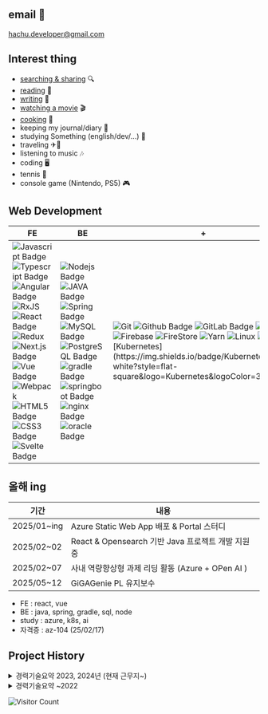 ## email 📧
hachu.developer@gmail.com

## Interest thing
- [searching & sharing](https://github.com/hachuu/developGuide) 🔍
- [reading](https://pedia.watcha.com/ko-KR/users/87Gv7pR6D5E6o/contents/books) 📖
- [writing](https://blog.naver.com/PostList.naver?blogId=money0621&from=postList&categoryNo=83) 📃
- [watching a movie](https://pedia.watcha.com/ko-KR/users/87Gv7pR6D5E6o/contents/movies) 🎬
- [cooking](https://www.instagram.com/hachu.u.u/) 🍳
- keeping my journal/diary 📒
- studying Something (english/dev/...) 📝
- traveling ✈🚄
- listening to music 🎶
- coding 🖥
- tennis 🏸
- console game (Nintendo, PS5) 🎮 

## Web Development
|FE        |BE      | +    |
| ---------|-------- | -----|
| ![Javascript Badge](https://img.shields.io/badge/JavaScript-F7DF1E?style=flat-square&logo=javascript&logoColor=black) ![Typescript Badge](https://img.shields.io/badge/Typescript-3178C6?style=flat-square&logo=Typescript&logoColor=black) ![Angular Badge](https://img.shields.io/badge/Angular-DD0031?style=flat-square&logo=angular&logoColor=black) ![RxJS](https://img.shields.io/badge/rxjs-%23B7178C.svg?style=flat-square&logo=reactivex&logoColor=white) ![React Badge](https://img.shields.io/badge/React-61DAFB?style=flat-square&logo=react&logoColor=black) ![Redux](https://img.shields.io/badge/Redux-764ABC?style=flat-square&logo=redux&logoColor=black) ![Next.js Badge](https://img.shields.io/badge/Next.js-000000?style=flat-square&logo=Next.js&logoColor=white) ![Vue Badge](https://img.shields.io/badge/vue.js-4FC08D?style=flat-square&logo=vue.js&logoColor=white) ![Webpack](https://img.shields.io/badge/webpack-%238DD6F9.svg?style=flat-square&logo=webpack&logoColor=black) ![HTML5 Badge](https://img.shields.io/badge/html5-%23E34F26.svg?style=flat-square&logo=html5&logoColor=black) ![CSS3 Badge](https://img.shields.io/badge/CSS3-1572B6?style=flat-square&logo=CSS3&logoColor=black) ![Svelte Badge](https://img.shields.io/badge/svelte-FF3E00.svg?style=flat-square&logo=svelte&logoColor=white) | ![Nodejs Badge](https://img.shields.io/badge/Node.js-339933?style=flat-square&logo=Node.js&logoColor=black) ![JAVA Badge](https://img.shields.io/badge/JAVA-007396?style=flat-square&logo=Java&logoColor=white) ![Spring Badge](https://img.shields.io/badge/Spring-6DB33F?style=flat-square&logo=spring&logoColor=white) ![MySQL Badge](https://img.shields.io/badge/MySQL-00000F?style=flat-square&logo=mysql&logoColor=white) ![PostgreSQL Badge](https://img.shields.io/badge/PostgreSQL-ffffff?style=flat-square&logo=PostgreSQL&logoColor=4169E1") ![gradle Badge](https://img.shields.io/badge/gradle-02303A?style=flat-square&logo=gradle&logoColor=white") ![springboot Badge](https://img.shields.io/badge/springboot-black?style=flat-square&logo=springboot&logoColor=6DB33F") ![nginx Badge](https://img.shields.io/badge/nginx-009639?style=flat-square&logo=nginx&logoColor=white") ![oracle Badge](https://img.shields.io/badge/oracle-F80000?style=flat-square&logo=oracle&logoColor=white") | ![Git](https://img.shields.io/badge/git-%23F05033.svg?style=flat-square&logo=git&logoColor=white) ![Github Badge](https://img.shields.io/badge/github-%23121011.svg?style=flat-square&logo=github&logoColor=white) ![GitLab Badge](https://img.shields.io/badge/GitLab-FC6D26.svg?style=flat-square&logo=gitlab&logoColor=white) ![Azure](https://img.shields.io/badge/azure-%230072C6.svg?style=flat-square&logo=azure-devops&logoColor=white) ![Firebase](https://img.shields.io/badge/firebase-FFCA28?style=flat-square&logo=firebase&logoColor=white) ![FireStore](https://img.shields.io/badge/firestore-FFCA28?style=flat-square&logo=FireStore&logoColor=white) ![Yarn](https://img.shields.io/badge/yarn-%232C8EBB.svg?style=flat-square&logo=yarn&logoColor=white) ![Linux](https://img.shields.io/badge/Linux-gray?style=flat-square&logo=linux&logoColor=yellow) ![AWS](https://img.shields.io/badge/AmazonAWS-232F3E?style=flat-square&logo=amazonaws&logoColor=white")![Kubernetes](https://img.shields.io/badge/Kubernetes-white?style=flat-square&logo=Kubernetes&logoColor=326CE5")|

## 올해 ing

| 기간              | 내용                                                         |
| ----------------- | ------------------------------------------------------------ |
| 2025/01~ing |  Azure Static Web App 배포 & Portal 스터디  |
| 2025/02~02 |  React & Opensearch 기반 Java 프로젝트 개발 지원 중  |
| 2025/02~07 |  사내 역량향상형 과제 리딩 활동 (Azure + OPen AI )  |
| 2025/05~12 |  GiGAGenie PL 유지보수 |

- FE : react, vue
- BE : java, spring, gradle, sql, node
- study : azure, k8s, ai
- 자격증 : az-104 (25/02/17)

## Project History

<details>
  <summary>경력기술요약 2023, 2024년 (현재 근무지~)</summary>
  <div markdown="1">

- FE : react, vue, next
- BE : java, spring, gradle, sql spec의 pj 운영 & 개발
- study : svelte, vue3, linux, k8s, css, chatGPT, aws, python3, mongodb
- English : opic IH (23/02/04)
- 교육 : AWS DevOps 23/09/18-09/20 / Azure-204 24/11/25~24/11/27
- 자격증 : sqld (23/10/06), AWS Practitioner(24/06/08)


| 기간              | 내용                                                         |
| ----------------- | ------------------------------------------------------------ |
| 2023/12 ~ 01 | vanilla js => react 16 으로 기가지니 서비스(키즈) 포팅 작업 |
| 2023/01 ~ 02 | FE - React, GiGa Genie 오류 수정 |
| 2023/02 ~ 03 | BE - 리눅스(사용), 쿠버네티스(개념) 인강, 스터디 진행 중, CMS db 구조 파악 |
| 2023/02 ~ 05 | FE - Vue2, chatGPT, GiGA GENIE 연동 |
| 2023/03 ~ 09 | [chatGPT, Deep Learning](https://openai-embedding-completion.vercel.app/) : Next/nodejs |
| 2023/04 ~ 10 | 사내 개발 기술 코치 담당 : java/Vue3 |
| 2023/02 ~ 06 | FE - Vue3 토이프로젝트로 프레임워크 구조 파악, vuetify 레이아웃 |
| 2023/07 ~ 08 | python, flask로 간단한 웹서비스 구현 |
| 2023/08 ~ 09 | sqld 자격증 취득 |
| 2023/09 ~ 12 | BE 보안성 조치 <br> spring boot, wildfly, dependencies upgrade 처리 |
| 2023/12 ~ 12 | FE - Vue 기가지니 웹앱 서비스 신규 개발 지원 |
| 2024/01 ~ 05 | 오픈소스 취약점 진단 수정 및 spring boot upgrade 작업 |
| 2024/03 ~ 03 | spring boot version에 따른 batch 변경 |
| 2024/05 ~ 06 | AWS CLF-C02 (AWS Certified Cloud Practitioner certificate) 취득 |
| 2024/06 ~ 07 | BE - 보안취약점 검토 및 개발 |
| 2024/07 ~ 10 | 출산 & 복직 |
| 2024/11 ~ 11 | Azure Developing solutions for Microsoft Azure (AZ-204) 교육 |
| 2024/12 ~ 12 | BE : maven, tomcat 기반 PJ 운영 (소스 검토) / FE : vue3 PJ 개발 검토 |
  </div>
</details>


<details>
  <summary>경력기술요약 ~2022</summary>
  <div markdown="1">
    
| 기간              | 내용                                                         |
| ----------------- | ------------------------------------------------------------ |
| 2021/01 ~ 2022/10 | 트레드링스 : 1년 10개월 근무 <br> <img width="245" alt="스크린샷 2022-08-02 오후 10 42 54" src="https://user-images.githubusercontent.com/65321592/182389597-bfd129d6-a080-4165-993a-06020bb00b86.png"> <br> - 업무 : 물류플랫폼 트레드링스 Tradlinx Front-end 리드, Angular14, React17, 웹 솔루션 개발, 유지 보수 / [트레드링스 송하영 인터뷰](https://team.jumpit.co.kr/732c505c-e5ab-4eb1-a417-ec874f57a5e7) <br> - 개인 : next js Admin / React17 사이드 프로젝트(모바일청첩장) [Page](https://wedding-invitation-2090a.web.app/) / Svelte [개인 스터디, 토이프로젝트 진행](https://github.com/hachuu/svelte) <br> - Shipgo, Lingo 서비스 Front-end 운영 <br> - Zimgo (신규) Front-end 개발 리드 : 10개월 <br> <pre>1. 화면 디자인 및 사용자 인터페이스(UI) 개선을 위한 협업을 수행(with 기획자)<br>2. 웹 및 앱 사용자 경험(UX)의 형성 관여(with 디자이너, 퍼블리셔)<br>3. 프로젝트 구조 구축, api 설계 및 개발</pre>
| 2019/09 ~ 2020/12 | 대한항공PJ : 1년 3개월 근무 <br> - 온라인 개편 - Angular8 SPA, typeScript Front-End 개발,  W3C 웹접근성 <br> 대한항공 메인 페이지 개발, 환불 프로세스 담당 개발자 |
| 2019/02 ~ 2019/09 | 제주항공PJ : 7개월 근무 <br> - FareFamily & New Class - javascript, Front-End 개발 <br> 기존 제주항공 좌석 클래스 중 세분화된 차등 탑승 클래스 별 구분 화면 개발 |
| 2015/06 ~ 2019/02 | 아시아나 항공PJ : 3년 8개월 근무 <br> - 상용 우대 프로젝트 - Spring, Maven, javascript, Java, 오라클 SQL : 6개월 <br> B2B 기업 할인 프로모션 사이트 개발 <br> - 온라인 개편 - Spring, Maven, javascript, Java, 오라클 SQL : 1년 2개월 <br> 항공 예약 사이트 통합 리뉴얼 <br> - 환불 비용절감 프로젝트 - Spring, Maven, javascript, Java, 오라클 SQL : 4개월 <br> 아마데우스 환불 API에서 내부 환불 시스템 연동으로 변경 <br> - 모바일 사용선 개선 - Spring, Maven, javascript, Java, 오라클 SQL : 3개월 <br> 항공 예약 사이트 모바일 웹페이지 리뉴얼 <br> - 선호좌석 유료서비스 구축 - Spring, Maven, javascript, Java, 오라클 SQL : 9개월 <br> 기존 항공 예약 프로세스에 유료좌석 구매 서비스 추가 <br> - 미국 WCAG 장차법 구축 - Spring, Maven, javascript, Java, 오라클 SQL, 웹접근성 : 8개월 <br> 항공 웹사이트 전면 WCAG - AAA등급 장차법 적용 |
| 2015/03 ~ 2015/06 | 제주항공 중국 결제PJ - javascript, Java 개발 : 3개월 <br> 결제 시스템 중 중국 pay 연동 추가 ex) UnionPay |


  </div>
</details>


![Visitor Count](https://profile-counter.glitch.me/hachuu/count.svg)

